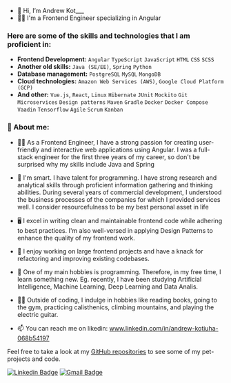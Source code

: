 - 👋 Hi, I’m Andrew Kot___
- 👨‍💻 I'm a Frontend Engineer specializing in Angular

### Here are some of the skills and technologies that I am proficient in:

- **Frontend Development:** `Angular` `TypeScript` `JavaScript` `HTML` `CSS` `SCSS`
- **Another old skills:** `Java (SE/EE)`, `Spring` `Python`
- **Database management:** `PostgreSQL` `MySQL` `MongoDB`
- **Cloud technologies:** `Amazon Web Services (AWS)`, `Google Cloud Platform (GCP)`
- **And other:**  `Vue.js`, `React`, `Linux` `Hibernate` `JUnit` `Mockito` `Git` `Microservices` `Design patterns` `Maven` `Gradle` `Docker` `Docker Compose` `Vaadin` `Tensorflow` `Agile` `Scrum` `Kanban`

### 👀 About me:
- 👨‍💻 As a Frontend Engineer, I have a strong passion for creating user-friendly and interactive web applications using Angular. I was a full-stack engineer for the first three years of my career, so don't be surprised why my skills include Java and Spring
  
- 🧠 I'm smart. I have talent for programming. I have strong research and analytical skills through proficient information gathering and thinking abilities. During several years of commercial development, I understood the business processes of the companies for which I provided services well. I consider resourcefulness to be my best personal asset in life

- 🖥️ I excel in writing clean and maintainable frontend code while adhering to best practices. I'm also well-versed in applying Design Patterns to enhance the quality of my frontend work.

- 👷 I enjoy working on large frontend projects and have a knack for refactoring and improving existing codebases.

- 👾 One of my main hobbies is programming. Therefore, in my free time, I learn something new. Eg. recently, I have been studying Artificial Intelligence, Machine Learning, Deep Learning and Data Analis.

- 🏋️‍♂️ Outside of coding, I indulge in hobbies like reading books, going to the gym, practicing calisthenics, climbing mountains, and playing the electric guitar.

- 📫 You can reach me on likedin: www.linkedin.com/in/andrew-kotiuha-068b54197


Feel free to take a look at my [GitHub repositories](https://github.com/Andrew05Kot?tab=repositories) to see some of my pet-projects and code.

<!---
Andrey5kot/Andrey5kot is a ✨ special ✨ repository because its `README.md` (this file) appears on your GitHub profile.
You can click the Preview link to take a look at your changes.
--->

[![Linkedin Badge](https://img.shields.io/badge/-andrew-blue?style=flat-square&logo=Linkedin&logoColor=white&link=https://www.linkedin.com/in/andrew-kotiuha-068b54197/)](https://www.linkedin.com/in/andrew-kotiuha-068b54197/)
[![Gmail Badge](https://img.shields.io/badge/-kotygaandrey05@gmail.com-c14438?style=flat-square&logo=Gmail&logoColor=white&link=mailto:kotygaandrey05@gmail.com)](mailto:kotygaandrey05@gmail.com)


